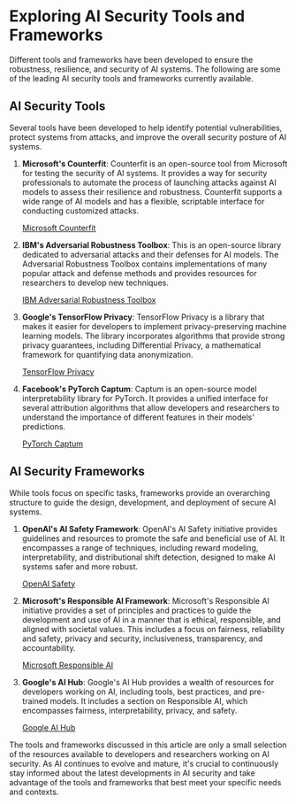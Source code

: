 # Exploring AI Security Tools and Frameworks

Different tools and frameworks have been developed to ensure the robustness, resilience, and security of AI systems. The following are some of the leading AI security tools and frameworks currently available.

## AI Security Tools

Several tools have been developed to help identify potential vulnerabilities, protect systems from attacks, and improve the overall security posture of AI systems.

1. **Microsoft's Counterfit**: Counterfit is an open-source tool from Microsoft for testing the security of AI systems. It provides a way for security professionals to automate the process of launching attacks against AI models to assess their resilience and robustness. Counterfit supports a wide range of AI models and has a flexible, scriptable interface for conducting customized attacks.

    [Microsoft Counterfit](https://github.com/Azure/counterfit)

2. **IBM's Adversarial Robustness Toolbox**: This is an open-source library dedicated to adversarial attacks and their defenses for AI models. The Adversarial Robustness Toolbox contains implementations of many popular attack and defense methods and provides resources for researchers to develop new techniques.

    [IBM Adversarial Robustness Toolbox](https://github.com/Trusted-AI/adversarial-robustness-toolbox)

3. **Google's TensorFlow Privacy**: TensorFlow Privacy is a library that makes it easier for developers to implement privacy-preserving machine learning models. The library incorporates algorithms that provide strong privacy guarantees, including Differential Privacy, a mathematical framework for quantifying data anonymization.

    [TensorFlow Privacy](https://github.com/tensorflow/privacy)

4. **Facebook's PyTorch Captum**: Captum is an open-source model interpretability library for PyTorch. It provides a unified interface for several attribution algorithms that allow developers and researchers to understand the importance of different features in their models' predictions.

    [PyTorch Captum](https://github.com/pytorch/captum)

## AI Security Frameworks

While tools focus on specific tasks, frameworks provide an overarching structure to guide the design, development, and deployment of secure AI systems.

1. **OpenAI's AI Safety Framework**: OpenAI's AI Safety initiative provides guidelines and resources to promote the safe and beneficial use of AI. It encompasses a range of techniques, including reward modeling, interpretability, and distributional shift detection, designed to make AI systems safer and more robust.

    [OpenAI Safety](https://openai.com/research/#safety)

2. **Microsoft's Responsible AI Framework**: Microsoft's Responsible AI initiative provides a set of principles and practices to guide the development and use of AI in a manner that is ethical, responsible, and aligned with societal values. This includes a focus on fairness, reliability and safety, privacy and security, inclusiveness, transparency, and accountability.

    [Microsoft Responsible AI](https://www.microsoft.com/en-us/ai/responsible-ai)

3. **Google's AI Hub**: Google's AI Hub provides a wealth of resources for developers working on AI, including tools, best practices, and pre-trained models. It includes a section on Responsible AI, which encompasses fairness, interpretability, privacy, and safety.

    [Google AI Hub](https://aihub.cloud.google.com/)

The tools and frameworks discussed in this article are only a small selection of the resources available to developers and researchers working on AI security. As AI continues to evolve and mature, it's crucial to continuously stay informed about the latest developments in AI security and take advantage of the tools and frameworks that best meet your specific needs and contexts. 
